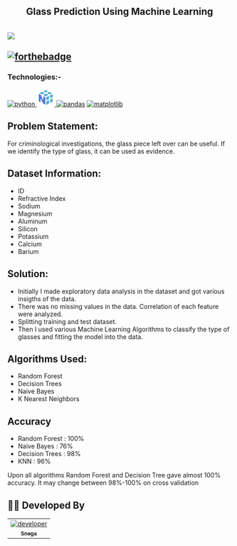 <h2 align="center"> Glass Prediction Using Machine Learning <h2>

<img src = "https://github.com/snega16/DevHack22/blob/patch-2/Machine%20learning/SNEGA%20S/Images/img1%20(2).jpg">

[![forthebadge](https://forthebadge.com/images/badges/built-by-developers.svg)](https://forthebadge.com)
 
<h3 align="left">Technologies:-</h3>
<p align="left">
<a href="#" target="_blank"> <img src="https://raw.githubusercontent.com/tomchen/stack-icons/634d5c036a2a7ca0115c94ab2ce86c7e79e01e13/logos/python.svg" alt="python" width="40" height="40"/> </a> 
<a href="#" target="_blank"> <img src="https://raw.githubusercontent.com/valohai/ml-logos/5127528b5baadb77a6ea4b999a47b4e86bf0f98b/numpy.svg" alt="numpy" width="40" height="40"/> </a>
<a href="#" target="_blank"> <img src="https://raw.githubusercontent.com/valohai/ml-logos/5127528b5baadb77a6ea4b999a47b4e86bf0f98b/pandas.svg" alt="pandas" width="40"></a>
<a href="#" target="_blank"> <img src="https://raw.githubusercontent.com/valohai/ml-logos/5127528b5baadb77a6ea4b999a47b4e86bf0f98b/matplotlib.svg" alt="matplotlib" width="40" height="40"/> </a>

## Problem Statement:
<p> For criminological investigations, the glass piece left over can be useful. If we identify the type of glass, it can be used as evidence. </p>
 
## Dataset Information:
 - ID
 - Refractive Index
 - Sodium 
 - Magnesium
 - Aluminum
 - Silicon
 - Potassium
 - Calcium
 - Barium
 
## Solution:
 -  Initially I made exploratory data analysis in the dataset and got various insigths of the data. 
 -  There was no missing values in the data. Correlation of each feature were analyzed. 
 -  Splitting training and test dataset.
 -  Then I used various Machine Learning Algorithms to classify the type of glasses and fitting the model into the data.
 
 ## Algorithms Used:
  - Random Forest
  - Decision Trees
  - Naive Bayes
  - K Nearest Neighbors
  
 ## Accuracy
  - Random Forest : 100%
  - Naive Bayes : 76%
  - Decision Trees : 98%
  - KNN : 96%
  
  <p> Upon all algorithms Random Forest and Decision Tree gave almost 100% accuracy. It may change between 98%-100% on cross validation <p>
 
 ## 👨‍💻 Developed By

<table>
<tr>
    <td align="center" thead="developer"><a href="https://github.com/snega16"><img src="https://avatars.githubusercontent.com/u/72247694?v=4" width="100px;" alt="developer"/><br /><sub><b>Snega</b></sub></a></td>
    
  </tr>
  </table>
 

 
